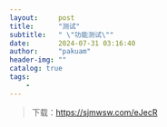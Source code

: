 ```yaml
---
layout:     post
title:      "测试"
subtitle:   " \"功能测试\""
date:       2024-07-31 03:16:40
author:     "pakuam"
header-img: ""
catalog: true
tags:
    - 
---
```


> 下载：https://sjmwsw.com/eJecR


<p id = "build"></p>





